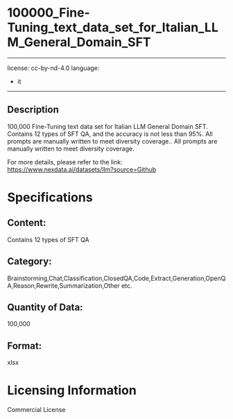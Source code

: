# 100000_Fine-Tuning_text_data_set_for_Italian_LLM_General_Domain_SFT

---
license: cc-by-nd-4.0
language:
- it
---
## Description
100,000 Fine-Tuning text data set for Italian LLM General Domain SFT. Contains 12 types of SFT QA, and the accuracy is not less than 95%. All prompts are manually written to meet diversity coverage.. All prompts are manually written to meet diversity coverage.

For more details, please refer to the link: https://www.nexdata.ai/datasets/llm?source=Github

# Specifications
## Content: 
Contains 12 types of SFT QA    
## Category: 
Brainstorming,Chat,Classification,ClosedQA,Code,Extract,Generation,OpenQA,Reason,Rewrite,Summarization,Other etc.    
## Quantity of Data: 
100,000
## Format: 
xlsx

# Licensing Information
Commercial License
